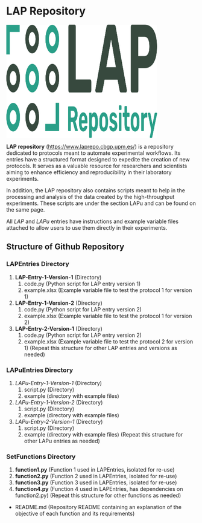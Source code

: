 # LAP Repository
<img align="center" width="400" height="300" src="https://github.com/Biocomputation-CBGP/LAPrepository/blob/main/logo_LAP.svg">

**LAP repository** (https://www.laprepo.cbgp.upm.es/) is a repository dedicated to protocols meant to automate experimental workflows. Its entries have a structured format designed to expedite the creation of new protocols. It serves as a valuable resource for researchers and scientists aiming to enhance efficiency and reproducibility in their laboratory experiments.

In addition, the LAP repository also contains scripts meant to help in the processing and analysis of the data created by the high-throughput experiments. These scripts are under the section LAPu and can be found on the same page.

All _LAP_ and _LAPu_ entries have instructions and example variable files attached to allow users to use them directly in their experiments.

## Structure of Github Repository

### LAPEntries Directory

1. **LAP-Entry-1-Version-1** (Directory)
   1. code.py (Python script for LAP entry version 1)
   2. example.xlsx (Example variable file to test the protocol 1 for version 1)
2. **LAP-Entry-1-Version-2** (Directory)
   1. code.py (Python script for LAP entry version 2)
   2. example.xlsx (Example variable file to test the protocol 1 for version 2)
3. **LAP-Entry-2-Version-1** (Directory)
   1. code.py (Python script for LAP entry version 2)
   2. example.xlsx (Example variable file to test the protocol 2 for version 1)
(Repeat this structure for other LAP entries and versions as needed)

### LAPuEntries Directory
1. _LAPu-Entry-1-Version-1_ (Directory)
   1. script.py (Directory)
   2. example (directory with example files)
2. _LAPu-Entry-1-Version-2_ (Directory)
   1. script.py (Directory)
   2. example (directory with example files)
3. _LAPu-Entry-2-Version-1_ (Directory)
   1. script.py (Directory)
   2. example (directory with example files)
(Repeat this structure for other LAPu entries as needed)


### SetFunctions Directory
1. **function1.py** (Function 1 used in LAPEntries, isolated for re-use)
2. **function2.py** (Function 2 used in LAPEntries, isolated for re-use)
3. **function3.py** (Function 3 used in LAPEntries, isolated for re-use)
4. **function4.py** (Function 4 used in LAPEntries, has dependencies on function2.py)
(Repeat this structure for other functions as needed)

 * README.md (Repository README containing an explanation of the objective of each function and its requirements)
